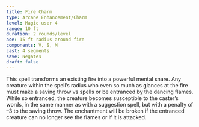 ```yaml
---
title: Fire Charm
type: Arcane Enhancement/Charm
level: Magic user 4
range: 10 ft
duration: 2 rounds/level
aoe: 15 ft radius around fire
components: V, S, M
cast: 4 segments
save: Negates
draft: false
---
```


This spell transforms an existing fire into a powerful mental snare. Any creature within the spell’s radius who even so much as glances at the fire must make a saving throw vs spells or be entranced by the dancing flames. While so entranced, the creature becomes susceptible to the caster’s words, in the same manner as with a suggestion spell, but with a penalty of –3 to the saving throw. The enchantment will be broken if the entranced creature can no longer see the flames or if it is attacked.
